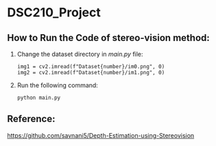 # DSC210_Project

## How to Run the Code of stereo-vision method:
1) Change the dataset directory in *main.py* file:

    ```PY
    img1 = cv2.imread(f"Dataset{number}/im0.png", 0)
    img2 = cv2.imread(f"Dataset{number}/im1.png", 0)
    ```
2) Run the following command:
  
    ```sh
    python main.py
    ```

## Reference:
https://github.com/savnani5/Depth-Estimation-using-Stereovision
